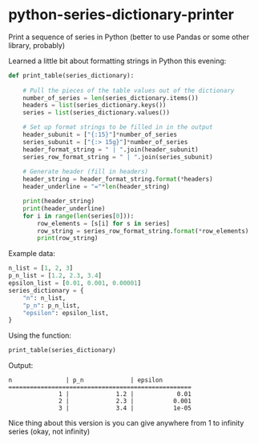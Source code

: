 # python-series-dictionary-printer
 Print a sequence of series in Python (better to use Pandas or some other library, probably)

Learned a little bit about formatting strings in Python this evening:

```python
def print_table(series_dictionary):
    
    # Pull the pieces of the table values out of the dictionary
    number_of_series = len(series_dictionary.items())
    headers = list(series_dictionary.keys())
    series = list(series_dictionary.values())

    # Set up format strings to be filled in in the output
    header_subunit = ["{:15}"]*number_of_series
    series_subunit = ["{:> 15g}"]*number_of_series
    header_format_string = " | ".join(header_subunit)
    series_row_format_string = " | ".join(series_subunit)
    
    # Generate header (fill in headers)
    header_string = header_format_string.format(*headers)
    header_underline = "="*len(header_string)

    print(header_string)
    print(header_underline)
    for i in range(len(series[0])):
        row_elements = [s[i] for s in series]
        row_string = series_row_format_string.format(*row_elements)
        print(row_string)
```
Example data:
```python
n_list = [1, 2, 3]
p_n_list = [1.2, 2.3, 3.4]
epsilon_list = [0.01, 0.001, 0.00001]
series_dictionary = {
    "n": n_list,
    "p_n": p_n_list,
    "epsilon": epsilon_list,
}
```
Using the function:
```python
print_table(series_dictionary)
```
Output:
```
n               | p_n             | epsilon        
===================================================
              1 |             1.2 |            0.01
              2 |             2.3 |           0.001
              3 |             3.4 |           1e-05
```

Nice thing about this version is you can give anywhere from 1 to infinity series (okay, not infinity)

